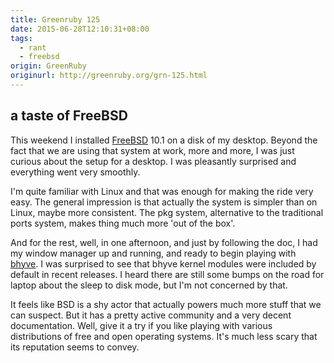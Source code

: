 ```yaml
---
title: Greenruby 125
date: 2015-06-28T12:10:31+08:00
tags:
  - rant
  - freebsd
origin: GreenRuby
originurl: http://greenruby.org/grn-125.html
---
```

## a taste of FreeBSD

This weekend I installed [FreeBSD][freebsd] 10.1 on a disk of my desktop.
Beyond the fact that we are using that system at work, more and more, I was
just curious about the setup for a desktop. I was pleasantly surprised and
everything went very smoothly.

I'm quite familiar with Linux and that was enough for making the ride very
easy. The general impression is that actually the system is simpler than on
Linux, maybe more consistent. The pkg system, alternative to the traditional
ports system, makes thing much more 'out of the box'.

And for the rest, well, in one afternoon, and just by following the doc, I had
my window manager up and running, and ready to begin playing with
[bhyve][bhyve]. I was surprised to see that bhyve kernel modules were included
by default in recent releases. I heard there are still some bumps on the road
for laptop about the sleep to disk mode, but I'm not concerned by that.

It feels like BSD is a shy actor that actually powers much more stuff that we
can suspect. But it has a pretty active community and a very decent
documentation. Well, give it a try if you like playing with various
distributions of free and open operating systems. It's much less scary that
its reputation seems to convey.

[freebsd]: http://freebsd.org
[bhyve]: https://wiki.freebsd.org/bhyve 
